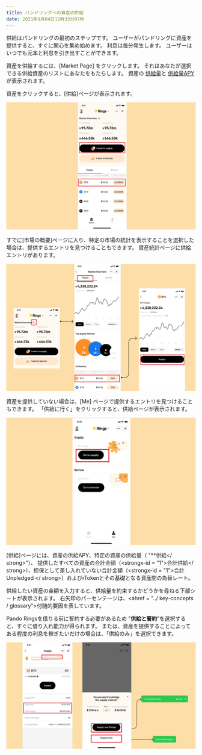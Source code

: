 ```yaml
---
title: パンドリングへの資産の供給
date: 2021年9月04日12時33分07秒
---
```


供給はパンドリングの最初のステップです。 ユーザーがパンドリングに資産を提供すると、すぐに関心を集め始めます。 利息は毎分発生します。 ユーザーはいつでも元本と利息を引き出すことができます。

資産を供給するには、[Market Page] をクリックします。 それはあなたが選択できる供給資産のリストにあなたをもたらします。 資産の [供給量](../key-concepts/glossary)と [供給量APY](../key-concepts/glossary) が表示されます。

資産をクリックすると、[供給]ページが表示されます。

![](../assets/supply1.jpg)

すでに[市場の概要]ページに入り、特定の市場の統計を表示することを選択した場合は、提供するエントリを見つけることもできます。 資産統計ページに供給エントリがあります。

![](../assets/supply2.jpg)

資産を提供していない場合は、[Me] ページで提供するエントリを見つけることもできます。 「供給に行く」をクリックすると、供給ページが表示されます。

![](../assets/supply3.jpg)

[供給]ページには、資産の供給APY、特定の資産の供給量（ "**供給</ strong>"）、 提供したすべての資産の合計金額（<strongx-id = "1">合計供給</ strong>）、担保として差し入れていない合計金額（<strongx-id = "1">合計 Unpledged </ strong>）およびrTokenとその基礎となる資産間の為替レート。  </p>

供給したい資産の金額を入力すると、供給量を約束するかどうかを尋ねる下部シートが表示されます。 右矢印のパーセンテージは、<ahref = "../ key-concepts / glossary">付随的要因</a>を表しています。

Pando Ringsを借りる前に誓約する必要があるため "**供給と誓約**"を選択すると、すぐに借り入れ能力が得られます。 または、資産を提供することによってある程度の利息を稼ぎたいだけの場合は、「供給のみ」を選択できます。

![](../assets/supply4.jpg)



